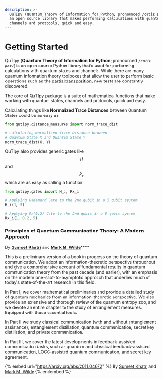 ```yaml
---
description: >-
  QuTIpy (Quantum Theory of Information for Python; pronounced /cutiɛ paɪ/) is
  an open source library that makes performing calculations with quantum states,
  channels and protocols, quick and easy.
---
```


# Getting Started

QuTIpy (**Quantum Theory of Information for Python**; pronounced _`/cutiɛ paɪ/`_) is an open source Python library that’s used for performing calculations with quantum states and channels. While there are many quantum information theory toolboxes that allow the user to perform basic operations such as the [partial transposition](../modules/general-functions.md#firstheading), new tests are constantly discovered.



The core of QuTIpy package is a suite of mathematical functions that make working with quantum states, channels and protocols, quick and easy.

Calculating things like **Normalized Trace Distances** between Quantum States could be as easy as

```python
from qutipy.distance_measures import norm_trace_dist

# Calculating Normalized Trace Distance between
# Quantum State X and Quantum State Y
norm_trace_dist(X, Y)
```

QuTIpy also provides generic gates like $$H$$ and $$R_x$$which are as easy as calling a function

```python
from qutipy.gates import H_i, Rx_i

# Applying Hadamard Gate to the 2nd qubit in a 5 qubit system
H_i(1, 5)

# Applying Rx(0.2) Gate to the 2nd qubit in a 5 qubit system
Rx_i(1, 0.2, 5)
```



### Principles of Quantum Communication Theory: A Modern Approach <a href="#principles-of-quantum-communication-theory" id="principles-of-quantum-communication-theory"></a>

By [**Sumeet Khatri**](https://sumeetkhatri.com/) and [**Mark M. Wilde**](https://www.markwilde.com/)****

This is a preliminary version of a book in progress on the theory of quantum communication. We adopt an information-theoretic perspective throughout and give a comprehensive account of fundamental results in quantum communication theory from the past decade (and earlier), with an emphasis on the modern one-shot-to-asymptotic approach that underlies much of today's state-of-the-art research in this field.&#x20;

In Part I, we cover mathematical preliminaries and provide a detailed study of quantum mechanics from an information-theoretic perspective. We also provide an extensive and thorough review of the quantum entropy zoo, and we devote an entire chapter to the study of entanglement measures. Equipped with these essential tools.

In Part II we study classical communication (with and without entanglement assistance), entanglement distillation, quantum communication, secret key distillation, and private communication.&#x20;

In Part III, we cover the latest developments in feedback-assisted communication tasks, such as quantum and classical feedback-assisted communication, LOCC-assisted quantum communication, and secret key agreement.

{% embed url="https://arxiv.org/abs/2011.04672" %}
By [Sumeet Khatri](https://arxiv.org/search/quant-ph?searchtype=author\&query=Khatri%2C+S) and [Mark M. Wilde](https://arxiv.org/search/quant-ph?searchtype=author\&query=Wilde%2C+M+M)
{% endembed %}
